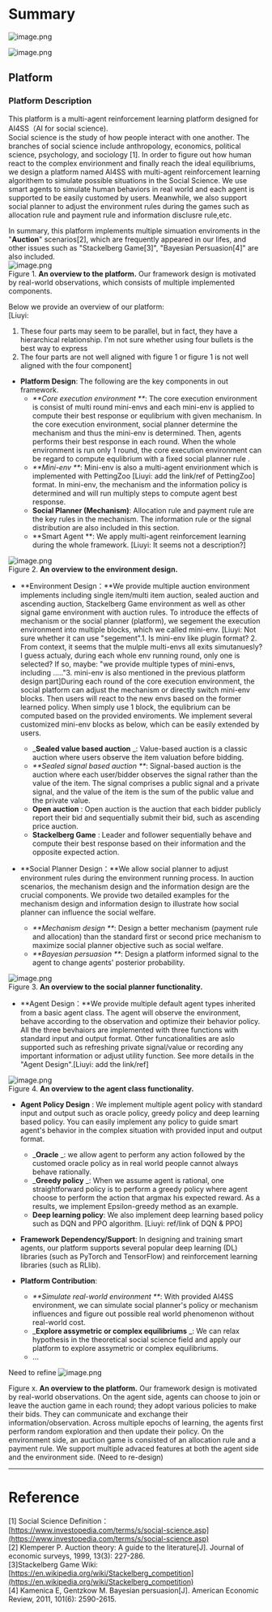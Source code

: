 # Summary
![image.png](https://intranetproxy.alipay.com/skylark/lark/0/2023/png/229273/1685417639401-4896c55a-6663-4379-9098-2f703d30b272.png#clientId=uf406048a-e0d8-4&from=paste&height=457&id=u66920654&originHeight=457&originWidth=634&originalType=binary&ratio=1&rotation=0&showTitle=false&size=212269&status=done&style=none&taskId=ua2ec8212-a6c5-49f2-b3db-446028666df&title=&width=634)

![image.png](https://intranetproxy.alipay.com/skylark/lark/0/2023/png/229273/1685426862046-d7f0ca8c-cdf9-45dc-ab20-d8c5f9377ab1.png#clientId=udcbb1af7-d945-4&from=paste&height=633&id=u0f653910&originHeight=1266&originWidth=2016&originalType=binary&ratio=2&rotation=0&showTitle=false&size=438534&status=done&style=none&taskId=ua7beec02-6c64-4fe8-b953-eec641ef8af&title=&width=1008)

## Platform
### Platform Description
This platform is a multi-agent reinforcement learning platform designed for AI4SS（AI for social science). <br />Social science is the study of how people interact with one another. The branches of social science include anthropology, economics, political science, psychology, and sociology [1]. In order to figure out how human react to the complex envirionment and finally reach the ideal equilibriums, we design a platform named AI4SS with multi-agent reinforcement learning algorithem to simulate possible situations in the Social Science. We use smart agents to simulate human behaviors in real world and each agent is supported to be easily customed by users. Meanwhile, we also support social planner to adjust the environment rules during the games such as allocation rule and payment rule and information disclusre rule,etc. 

In summary, this platform implements multiple simuation enviroments in the "**Auction**" scenarios[2], which are frequently appeared in our lifes, and other issues such as "Stackelberg Game[3]", "Bayesian Persuasion[4]" are also included. <br />![image.png](https://intranetproxy.alipay.com/skylark/lark/0/2023/png/229273/1684142276658-4ae78817-1063-4ebe-bb79-c5d327619d9c.png#clientId=uea805165-abd5-4&from=paste&height=509&id=u0d135e9c&originHeight=509&originWidth=620&originalType=binary&ratio=1&rotation=0&showTitle=false&size=237919&status=done&style=none&taskId=uede5a168-e7f7-467c-a11f-cf96e8c1eba&title=&width=620)<br />Figure 1. **An overview to the platform.** Our framework design is motivated by real-world observations, which consists of multiple implemented components.

Below we provide an overview of our platform:<br />[Liuyi: 

1. These four parts may seem to be parallel, but in fact, they have a hierarchical relationship. I'm not sure whether using four bullets is the best way to express
2. The four parts are not well aligned with figure 1 or figure 1 is not well aligned with the four component]
- **Platform Design**:  The following are the key components in out framework. 
   - _**Core execution environment **_: The core execution environment is consist of multi round mini-envs and each mini-env is applied to compute their best response or equlibrium with given mechanism. In the core execution environment, social planner determine the mechanism and thus the mini-env is determined. Then, agents performs their best response in each round. When the whole environment is run only 1 round, the core execution environment can be regard to compute equlibrium with a fixed social planner rule . 
   - _**Mini-env **_: Mini-env is also a  multi-agent envirionment which is implemented with PettingZoo [Liuyi: add the link/ref of PettingZoo] format. In mini-env, the mechanism and the information policy is determined and will run multiply steps to compute agent best response. 
   - **Social Planner (Mechanism)**: Allocation rule and payment rule are the key rules in the mechanism. The information rule or the signal distribution are also included in this section. 
   - **Smart Agent **: We apply multi-agent reinforcement learning during the whole framework.  [Liuyi: It seems not a description?] 

![image.png](https://intranetproxy.alipay.com/skylark/lark/0/2023/png/229273/1684143239526-9be321a5-ca77-4c8d-b206-22ac11620a48.png#clientId=ud18959f2-2cfd-4&from=paste&height=492&id=u72fe45ca&originHeight=492&originWidth=898&originalType=binary&ratio=1&rotation=0&showTitle=false&size=283610&status=done&style=none&taskId=ud0867bba-377b-41ce-baa5-27bfe5a8549&title=&width=898)<br />Figure 2. **An overview to the environment design.**

- **Environment Design：**We provide multiple auction environment implements including single item/multi item auction, sealed auction and ascending auction, Stackelberg Game environment as well as other signal game environment with auction rules. To introduce the effects of mechanism or the social planner (platform), we segement the execution environment into multiple blocks, which we called mini-env. [Liuyi: Not sure whether it can use "segement".1. Is mini-env like plugin format?  2. From context, it seems that the mulple multi-envs all exits simutanuesly? I guess actualy, during each whole env running round, only one is selected? If so, maybe: "we provide multiple types of mini-envs, including ....."3. mini-env is also mentioned in the previous platform design part]During each round of the core execution environment, the social platform can adjust the mechanism or directly switch mini-env blocks. Then users will react to the new envs based on the former learned policy. When simply use 1 block, the equlibrium can be computed based on the provided enviroments. We implement several customized mini-env blocks as below, which can be easily extended by users. 
   - _**Sealed value based auction** _: Value-based auction is a classic auction where users observe the item valuation before bidding.
   - _**Sealed signal based auction **_: Signal-based auction is the auction where each user/bidder observes the signal rather than the value of the item. The signal comprises a public signal and a private signal, and the value of the item is the sum of the public value and the private value.
   - **Open auction** : Open auction is the auction that each bidder publicly report their bid and sequentially submit their bid, such as ascending price auction. 
   - **Stackelberg Game** :  Leader and follower sequentially behave and compute their best response based on their information and the opposite expected action.

- **Social Planner Design：**We allow social planner to adjust environment rules during the environment running process. In auction scenarios, the mechanism design and the information design are the crucial components. We provide two detailed examples for the mechanism design and information design to illustrate how social planner can influence the social welfare. 
   - _**Mechanism design **_: Design a better mechanism (payment rule and allocation) than the standard first or second price mechanism to maximize social planner objective such as social welfare.
   - _**Bayesian persuasion **_: Design a platform informed signal to the agent to change agents' posterior probability.

![image.png](https://intranetproxy.alipay.com/skylark/lark/0/2023/png/229273/1684142662770-1cea2ac1-b4d8-4972-8903-b06f06b4aa5a.png#clientId=ud18959f2-2cfd-4&from=paste&height=283&id=uf2756f8d&originHeight=283&originWidth=487&originalType=binary&ratio=1&rotation=0&showTitle=false&size=109212&status=done&style=none&taskId=ub4daa737-2d30-46cc-a253-77acf65add9&title=&width=487)<br />Figure 3. **An overview to the social planner functionality.**

- **Agent Design：**We provide multiple default agent types inherited from a basic agent class. The agent will observe the environment, behave according to the observation and optimize their behavior policy. All the three bevhaiors are implemented with three functions with standard input and output format.  Other funcationalities are aslo supported such as refreshing private signal/value or recording any important information or adjust utility function. See more details in the "Agent Design".[Liuyi: add the link/ref] 

![image.png](https://intranetproxy.alipay.com/skylark/lark/0/2023/png/229273/1684143386943-b6ce39aa-ed3f-4a2d-b024-535b45c52ce3.png#clientId=ud18959f2-2cfd-4&from=paste&height=259&id=u83245106&originHeight=259&originWidth=488&originalType=binary&ratio=1&rotation=0&showTitle=false&size=92616&status=done&style=none&taskId=ub24e6d9f-8e21-4948-9511-c71b9de0731&title=&width=488)<br />Figure 4. **An overview to the agent class functionality.**

- **Agent Policy Design** :  We implement multiple agent policy with standard input and output such as oracle policy, greedy policy and deep learning based policy. You can easily implement any policy to guide smart agent's behavior in the complex situation with provided input and output format. 
   - _**Oracle** _:  we allow agent to perform any action followed by the customed oracle policy as in real world people cannot always behave rationally. 
   - _**Greedy policy** _: When we assume agent is rational, one straightforward policy is to perform a greedy policy where agent choose to perform the action that argmax his expected reward. As a results,  we implement Epsilon-greedy method as an example. 
   - **Deep learning policy**: We also implement deep learning based policy such as DQN and PPO algorithm. [Liuyi: ref/link of DQN & PPO]

- **Framework Dependency/Support**: In designing and training smart agents, our platform supports several popular deep learning (DL) libraries (such as PyTorch and TensorFlow) and reinforcement learning libraries (such as RLlib).

- **Platform Contribution**: 
   - _**Simulate real-world environment **_: With provided AI4SS environment, we can simulate social planner's policy or mechanism influences and figure out possible real world phenomenon without real-world cost. 
   - _**Explore assymetric or complex equilibriums** _:  We can relax hypothesis in the theoretical social science field and apply our platform to explore assymetric or complex equilibriums. 
   - ...

Need to refine ![image.png](https://intranetproxy.alipay.com/skylark/lark/0/2023/png/229273/1681201371341-223e75a3-8bb6-418c-87ae-1caf89b55bd1.png#clientId=u7f55ab39-3a24-4&from=paste&height=606&id=jH2pr&originHeight=606&originWidth=1088&originalType=binary&ratio=1&rotation=0&showTitle=false&size=134235&status=done&style=none&taskId=u4ef1d5d2-5f78-4e66-ad94-80d8dcb315d&title=&width=1088)

Figure x. **An overview to the platform.** Our framework design is motivated by real-world observations. On the agent side, agents can choose to join or leave the auction game in each round; they adopt various policies to make their bids. They can communicate and exchange their information/observation. Across multiple epochs of learning, the agents first perform random exploration and then update their policy. On the environment side, an auction game is consisted of an allocation rule and a payment rule. We support multiple advaced features at both the agent side and the environment side. (Need to re-design)



---

# Reference
[1] Social Science Definition：[https://www.investopedia.com/terms/s/social-science.asp](https://www.investopedia.com/terms/s/social-science.asp)<br />[2] Klemperer P. Auction theory: A guide to the literature[J]. Journal of economic surveys, 1999, 13(3): 227-286.<br />[3]Stackelberg Game Wiki: [https://en.wikipedia.org/wiki/Stackelberg_competition](https://en.wikipedia.org/wiki/Stackelberg_competition)<br />[4] Kamenica E, Gentzkow M. Bayesian persuasion[J]. American Economic Review, 2011, 101(6): 2590-2615.

